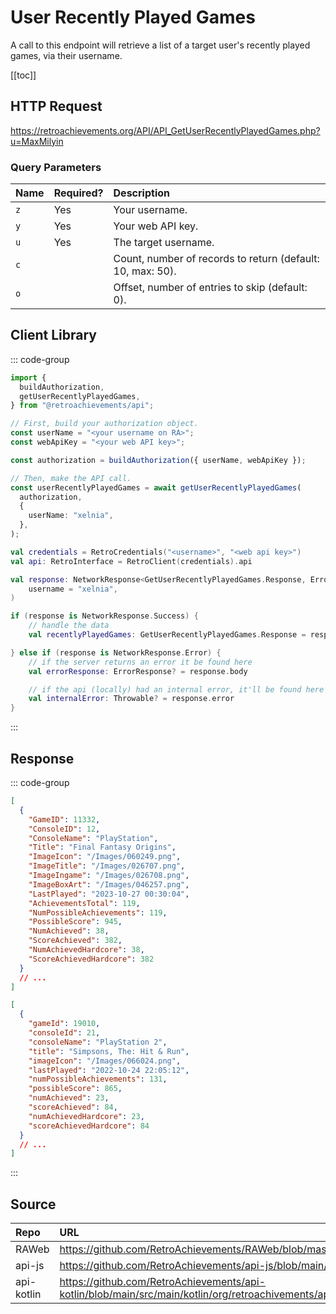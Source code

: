 <script setup>
import SampleRequest from '../components/SampleRequest.vue';
</script>

# User Recently Played Games

A call to this endpoint will retrieve a list of a target user's recently played games, via their username.

[[toc]]

## HTTP Request

<SampleRequest httpVerb="GET">https://retroachievements.org/API/API_GetUserRecentlyPlayedGames.php?u=MaxMilyin</SampleRequest>

### Query Parameters

| Name | Required? | Description                                                |
| :--- | :-------- | :--------------------------------------------------------- |
| `z`  | Yes       | Your username.                                             |
| `y`  | Yes       | Your web API key.                                          |
| `u`  | Yes       | The target username.                                       |
| `c`  |           | Count, number of records to return (default: 10, max: 50). |
| `o`  |           | Offset, number of entries to skip (default: 0).            |

## Client Library

::: code-group

```ts [NodeJS]
import {
  buildAuthorization,
  getUserRecentlyPlayedGames,
} from "@retroachievements/api";

// First, build your authorization object.
const userName = "<your username on RA>";
const webApiKey = "<your web API key>";

const authorization = buildAuthorization({ userName, webApiKey });

// Then, make the API call.
const userRecentlyPlayedGames = await getUserRecentlyPlayedGames(
  authorization,
  {
    userName: "xelnia",
  },
);
```

```kotlin [Kotlin]
val credentials = RetroCredentials("<username>", "<web api key>")
val api: RetroInterface = RetroClient(credentials).api

val response: NetworkResponse<GetUserRecentlyPlayedGames.Response, ErrorResponse> = api.getUserRecentlyPlayedGames(
    username = "xelnia",
)

if (response is NetworkResponse.Success) {
    // handle the data
    val recentlyPlayedGames: GetUserRecentlyPlayedGames.Response = response.body

} else if (response is NetworkResponse.Error) {
    // if the server returns an error it be found here
    val errorResponse: ErrorResponse? = response.body

    // if the api (locally) had an internal error, it'll be found here
    val internalError: Throwable? = response.error
}
```

:::

## Response

::: code-group

```json [HTTP Response]
[
  {
    "GameID": 11332,
    "ConsoleID": 12,
    "ConsoleName": "PlayStation",
    "Title": "Final Fantasy Origins",
    "ImageIcon": "/Images/060249.png",
    "ImageTitle": "/Images/026707.png",
    "ImageIngame": "/Images/026708.png",
    "ImageBoxArt": "/Images/046257.png",
    "LastPlayed": "2023-10-27 00:30:04",
    "AchievementsTotal": 119,
    "NumPossibleAchievements": 119,
    "PossibleScore": 945,
    "NumAchieved": 38,
    "ScoreAchieved": 382,
    "NumAchievedHardcore": 38,
    "ScoreAchievedHardcore": 382
  }
  // ...
]
```

```json [NodeJS]
[
  {
    "gameId": 19010,
    "consoleId": 21,
    "consoleName": "PlayStation 2",
    "title": "Simpsons, The: Hit & Run",
    "imageIcon": "/Images/066024.png",
    "lastPlayed": "2022-10-24 22:05:12",
    "numPossibleAchievements": 131,
    "possibleScore": 865,
    "numAchieved": 23,
    "scoreAchieved": 84,
    "numAchievedHardcore": 23,
    "scoreAchievedHardcore": 84
  }
  // ...
]
```

:::

## Source

| Repo       | URL                                                                                                                  |
| :--------- | :------------------------------------------------------------------------------------------------------------------- |
| RAWeb      | https://github.com/RetroAchievements/RAWeb/blob/master/public/API/API_GetUserRecentlyPlayedGames.php                 |
| api-js     | https://github.com/RetroAchievements/api-js/blob/main/src/user/getUserRecentlyPlayedGames.ts                         |
| api-kotlin | https://github.com/RetroAchievements/api-kotlin/blob/main/src/main/kotlin/org/retroachivements/api/RetroInterface.kt |

